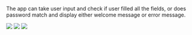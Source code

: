 The app can take user input and check if user filled all the fields, or does password match and display either
welcome message or error message.

![](/passworderror.png)
![](/fillingblank.png)
![](/welcomemessage.png)
